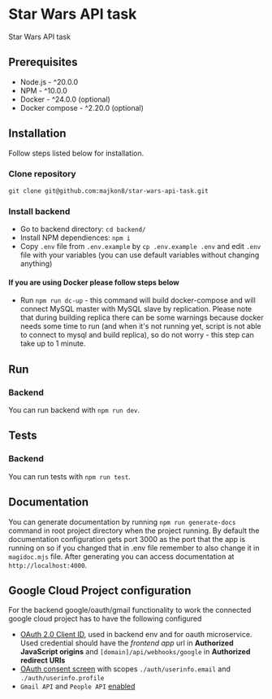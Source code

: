# Star Wars API task

Star Wars API task

## Prerequisites

-   Node.js - ^20.0.0
-   NPM - ^10.0.0
-   Docker - ^24.0.0 (optional)
-   Docker compose - ^2.20.0 (optional)

## Installation

Follow steps listed below for installation.

### Clone repository

`git clone git@github.com:majkon8/star-wars-api-task.git`

### Install backend

-   Go to backend directory: `cd backend/`
-   Install NPM dependiences: `npm i`
-   Copy `.env` file from `.env.example` by `cp .env.example .env` and edit `.env` file with your variables (you can use default variables without changing anything)

#### If you are using Docker please follow steps below

-   Run `npm run dc-up` - this command will build docker-compose and will connect MySQL master with MySQL slave by replication. Please note that during building replica there can be some warnings because docker needs some time to run (and when it's not running yet, script is not able to connect to mysql and build replica), so do not worry - this step can take up to 1 minute.

## Run

### Backend

You can run backend with `npm run dev`.

## Tests

### Backend

You can run tests with `npm run test`.

## Documentation

You can generate documentation by running `npm run generate-docs` command in root project directory when the project running. By default the documentation configuration gets port 3000 as the port that the app is running on so if you changed that in .env file remember to also change it in `magidoc.mjs` file. After generating you can access documentation at `http://localhost:4000`.

## Google Cloud Project configuration

For the backend google/oauth/gmail functionality to work the connected google cloud project has to have the following configured

-   [OAuth 2.0 Client ID](https://console.cloud.google.com/apis/credentials), used in backend env and for oauth microservice. Used credential should have the _frontend app_ url in **Authorized JavaScript origins** and `[domain]/api/webhooks/google` in **Authorized redirect URIs**
-   [OAuth consent screen](https://console.cloud.google.com/apis/credentials/consent) with scopes `./auth/userinfo.email` and `./auth/userinfo.profile`
-   `Gmail API` and `People API` [enabled](https://console.cloud.google.com/apis/dashboard)
